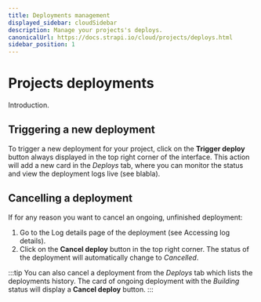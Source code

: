 ```yaml
---
title: Deployments management
displayed_sidebar: cloudSidebar
description: Manage your projects's deploys.
canonicalUrl: https://docs.strapi.io/cloud/projects/deploys.html
sidebar_position: 1
---
```


# Projects deployments

Introduction.

## Triggering a new deployment

To trigger a new deployment for your project, click on the **Trigger deploy** button always displayed in the top right corner of the interface. This action will add a new card in the *Deploys* tab, where you can monitor the status and view the deployment logs live (see blabla).

## Cancelling a deployment

If for any reason you want to cancel an ongoing, unfinished deployment:

1. Go to the Log details page of the deployment (see Accessing log details).
2. Click on the **Cancel deploy** button in the top right corner. The status of the deployment will automatically change to *Cancelled*.

:::tip
You can also cancel a deployment from the *Deploys* tab which lists the deployments history. The card of ongoing deployment with the *Building* status will display a **Cancel deploy** button.
:::
